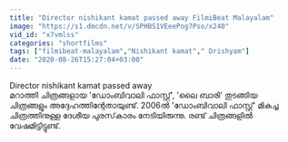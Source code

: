 ```yaml
---
title: "Director nishikant kamat passed away FilmiBeat Malayalam"
image: "https://s1.dmcdn.net/v/SPHBS1VEeePog7Pso/x240"
vid_id: "x7vmlss"
categories: "shortfilms"
tags: ["filmibeat-malayalam","Nishikant kamat"," Drishyam"]
date: "2020-08-26T15:27:04+03:00"
---
```

Director nishikant kamat passed away  <br>മറാത്തി ചിത്രങ്ങളായ 'ഡോംബിവാലി ഫാസ്റ്റ്', 'ലൈ ബാരി' തുടങ്ങിയ ചിത്രങ്ങളും അദ്ദേഹത്തിന്റേതായുണ്ട്. 2006ല്‍ 'ഡോംബിവാലി ഫാസ്റ്റ്' മികച്ച ചിത്രത്തിനുള്ള ദേശീയ പുരസ്‌കാരം നേടിയിരുന്നു. രണ്ട് ചിത്രങ്ങളില്‍ വേഷമിട്ടിട്ടുണ്ട്.   <br>
